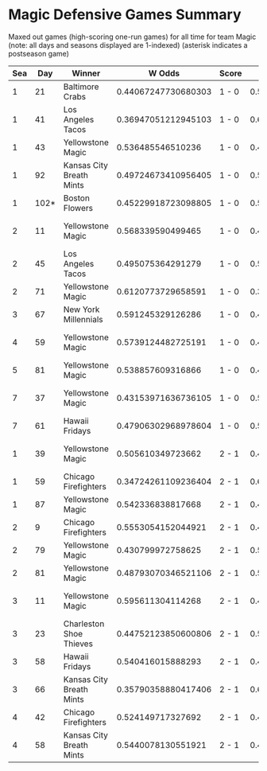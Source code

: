 # Magic Defensive Games Summary



Maxed out games (high-scoring one-run games) for all time for team Magic (note: all days and seasons displayed are 1-indexed) (asterisk indicates a postseason game)


| Sea | Day | Winner | W Odds | Score | L Odds | Loser | 
| ------ |------ |------ |------ |------ |------ |------ |
| 1 | 21 | Baltimore Crabs | 0.44067247730680303 | 1 - 0 | 0.5593275226931961 | Yellowstone Magic | 
| 1 | 41 | Los Angeles Tacos | 0.36947051212945103 | 1 - 0 | 0.6305294878705481 | Yellowstone Magic | 
| 1 | 43 | Yellowstone Magic | 0.536485546510236 | 1 - 0 | 0.46351445348976306 | Hawaii Fridays | 
| 1 | 92 | Kansas City Breath Mints | 0.49724673410956405 | 1 - 0 | 0.502753265890435 | Yellowstone Magic | 
| 1 | 102* | Boston Flowers | 0.45229918723098805 | 1 - 0 | 0.5477008127690111 | Yellowstone Magic | 
| 2 | 11 | Yellowstone Magic | 0.568339590499465 | 1 - 0 | 0.431660409500534 | San Francisco Lovers | 
| 2 | 45 | Los Angeles Tacos | 0.495075364291279 | 1 - 0 | 0.504924635708719 | Yellowstone Magic | 
| 2 | 71 | Yellowstone Magic | 0.6120773729658591 | 1 - 0 | 0.38792262703414004 | Hawaii Fridays | 
| 3 | 67 | New York Millennials | 0.591245329126286 | 1 - 0 | 0.40875467087371303 | Yellowstone Magic | 
| 4 | 59 | Yellowstone Magic | 0.5739124482725191 | 1 - 0 | 0.42608755172748103 | Kansas City Breath Mints | 
| 5 | 81 | Yellowstone Magic | 0.538857609316866 | 1 - 0 | 0.46114239068313306 | Dallas Steaks | 
| 7 | 37 | Yellowstone Magic | 0.43153971636736105 | 1 - 0 | 0.568460283632638 | Charleston Shoe Thieves | 
| 7 | 61 | Hawaii Fridays | 0.47906302968978604 | 1 - 0 | 0.520936970310213 | Yellowstone Magic | 
| 1 | 39 | Yellowstone Magic | 0.505610349723662 | 2 - 1 | 0.494389650276336 | Charleston Shoe Thieves | 
| 1 | 59 | Chicago Firefighters | 0.34724261109236404 | 2 - 1 | 0.652757388907635 | Yellowstone Magic | 
| 1 | 87 | Yellowstone Magic | 0.542336838817668 | 2 - 1 | 0.457663161182331 | Hawaii Fridays | 
| 2 | 9 | Chicago Firefighters | 0.5553054152044921 | 2 - 1 | 0.44469458479550705 | Yellowstone Magic | 
| 2 | 79 | Yellowstone Magic | 0.430799972758625 | 2 - 1 | 0.5692000272413741 | Boston Flowers | 
| 2 | 81 | Yellowstone Magic | 0.48793070346521106 | 2 - 1 | 0.512069296534788 | Boston Flowers | 
| 3 | 11 | Yellowstone Magic | 0.595611304114268 | 2 - 1 | 0.404388695885731 | Los Angeles Tacos | 
| 3 | 23 | Charleston Shoe Thieves | 0.44752123850600806 | 2 - 1 | 0.552478761493991 | Yellowstone Magic | 
| 3 | 58 | Hawaii Fridays | 0.540416015888293 | 2 - 1 | 0.45958398411170603 | Yellowstone Magic | 
| 3 | 66 | Kansas City Breath Mints | 0.35790358880417406 | 2 - 1 | 0.6420964111958251 | Yellowstone Magic | 
| 4 | 42 | Chicago Firefighters | 0.524149717327692 | 2 - 1 | 0.47585028267230706 | Yellowstone Magic | 
| 4 | 58 | Kansas City Breath Mints | 0.5440078130551921 | 2 - 1 | 0.45599218694480703 | Yellowstone Magic | 


